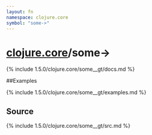 ```yaml
---
layout: fn
namespace: clojure.core
symbol: "some->"
---
```


# [clojure.core](../)/some->

{% include 1.5.0/clojure.core/some__gt/docs.md %}

##Examples

{% include 1.5.0/clojure.core/some__gt/examples.md %}
## Source
{% include 1.5.0/clojure.core/some__gt/src.md %}

